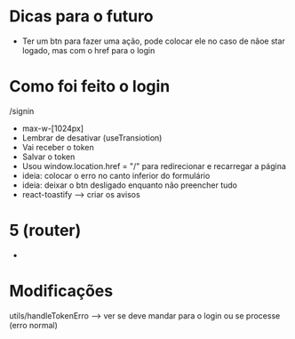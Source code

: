 # Dicas para o futuro
- Ter um btn para fazer uma ação, pode colocar ele no caso de nãoe star logado, mas com o href para o login


# Como foi feito o login
/signin
- max-w-[1024px]
- Lembrar de desativar (useTransiotion)
- Vai receber o token
- Salvar o token    
- Usou window.location.href = "/" para redirecionar e recarregar a página
- ideia: colocar o erro no canto inferior do formulário
- ideia: deixar o btn desligado enquanto não preencher tudo
- react-toastify --> criar os avisos


# 5 (router)
- 


# Modificações 
utils/handleTokenErro --> ver se deve mandar para o login ou se processe (erro normal)